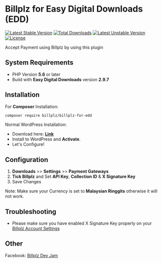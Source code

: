 # Billplz for Easy Digital Downloads (EDD)
[![Latest Stable Version](https://poser.pugx.org/billplz/billplz-for-edd/version)](https://packagist.org/packages/billplz/billplz-for-edd)
[![Total Downloads](https://poser.pugx.org/billplz/billplz-for-edd/downloads)](https://packagist.org/packages/billplz/billplz-for-edd)
[![Latest Unstable Version](https://poser.pugx.org/billplz/billplz-for-edd/v/unstable)](//packagist.org/packages/billplz/billplz-for-edd)
[![License](https://poser.pugx.org/billplz/billplz-for-edd/license)](https://packagist.org/packages/billplz/billplz-for-edd)

Accept Payment using Billplz by using this plugin

## System Requirements
* PHP Version **5.6** or later
* Build with **Easy Digital Downloads** version **2.9.7**

## Installation

For **Composer** Installation:
```bash
composer require billplz/billplz-for-edd 
```

Normal WordPress Installation:

* Download here: [**Link**](https://github.com/billplz/Billplz-for-EDD/archive/master.zip)
* Install to WordPress and **Activate**.
* Let's Configure!

## Configuration

1. **Downloads** >> **Settings** >> **Payment Gateways**
2. **Tick Billplz** and Set **API Key**, **Collection ID** & **X Signature Key** 
3. Save Changes

Note: Make sure your Currency is set to **Malaysian Ringgits** otherwise it will not work.

## Troubleshooting

* Please make sure you have enabled X Signature Key properly on your [Billplz Account Settings](https://www.billplz.com/enterprise/setting)

## Other

Facebook: [Billplz Dev Jam](https://www.facebook.com/groups/billplzdevjam/)
